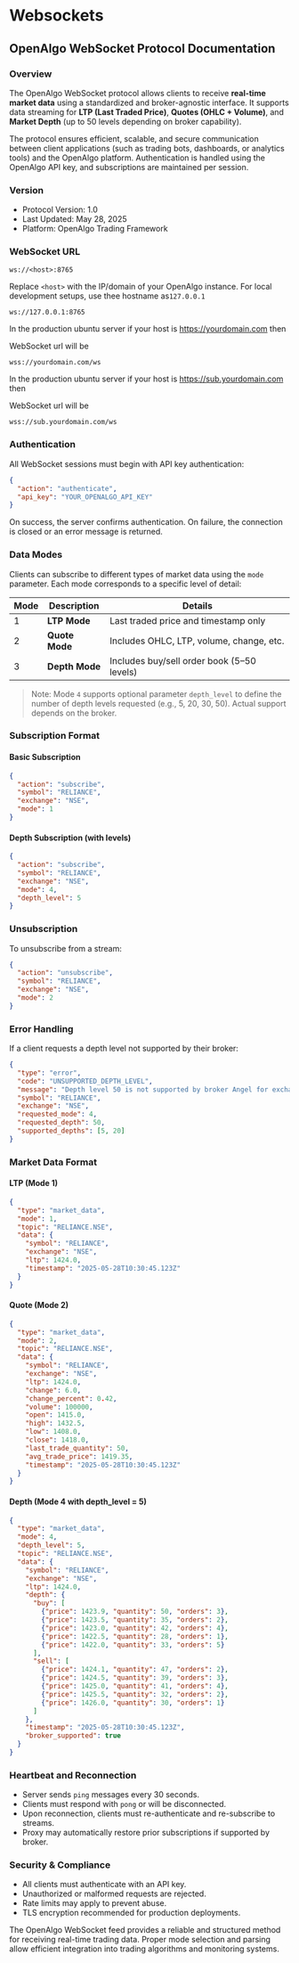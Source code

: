 # Websockets

## OpenAlgo WebSocket Protocol Documentation

### Overview

The OpenAlgo WebSocket protocol allows clients to receive **real-time market data** using a standardized and broker-agnostic interface. It supports data streaming for **LTP (Last Traded Price)**, **Quotes (OHLC + Volume)**, and **Market Depth** (up to 50 levels depending on broker capability).

The protocol ensures efficient, scalable, and secure communication between client applications (such as trading bots, dashboards, or analytics tools) and the OpenAlgo platform. Authentication is handled using the OpenAlgo API key, and subscriptions are maintained per session.

### Version

* Protocol Version: 1.0
* Last Updated: May 28, 2025
* Platform: OpenAlgo Trading Framework

### WebSocket URL

```
ws://<host>:8765
```

Replace `<host>` with the IP/domain of your OpenAlgo instance. For local development setups, use thee hostname as`127.0.0.1`

```
ws://127.0.0.1:8765
```



In the production ubuntu server if your host is https://yourdomain.com then&#x20;

WebSocket url will be

```
wss://yourdomain.com/ws
```

In the production ubuntu server if your host is https://sub.yourdomain.com then&#x20;

WebSocket url will be

```
wss://sub.yourdomain.com/ws
```

### Authentication

All WebSocket sessions must begin with API key authentication:

```json
{
  "action": "authenticate", 
  "api_key": "YOUR_OPENALGO_API_KEY"
}
```

On success, the server confirms authentication. On failure, the connection is closed or an error message is returned.

### Data Modes

Clients can subscribe to different types of market data using the `mode` parameter. Each mode corresponds to a specific level of detail:

| Mode | Description    | Details                                    |
| ---- | -------------- | ------------------------------------------ |
| 1    | **LTP Mode**   | Last traded price and timestamp only       |
| 2    | **Quote Mode** | Includes OHLC, LTP, volume, change, etc.   |
| 3    | **Depth Mode** | Includes buy/sell order book (5–50 levels) |

> Note: Mode `4` supports optional parameter `depth_level` to define the number of depth levels requested (e.g., 5, 20, 30, 50). Actual support depends on the broker.

### Subscription Format

#### Basic Subscription

```json
{
  "action": "subscribe",
  "symbol": "RELIANCE",
  "exchange": "NSE",
  "mode": 1
}
```

#### Depth Subscription (with levels)

```json
{
  "action": "subscribe",
  "symbol": "RELIANCE",
  "exchange": "NSE",
  "mode": 4,
  "depth_level": 5
}
```

### Unsubscription

To unsubscribe from a stream:

```json
{
  "action": "unsubscribe",
  "symbol": "RELIANCE",
  "exchange": "NSE",
  "mode": 2
}
```

### Error Handling

If a client requests a depth level not supported by their broker:

```json
{
  "type": "error",
  "code": "UNSUPPORTED_DEPTH_LEVEL",
  "message": "Depth level 50 is not supported by broker Angel for exchange NSE",
  "symbol": "RELIANCE",
  "exchange": "NSE",
  "requested_mode": 4,
  "requested_depth": 50,
  "supported_depths": [5, 20]
}
```

### Market Data Format

#### LTP (Mode 1)

```json
{
  "type": "market_data",
  "mode": 1,
  "topic": "RELIANCE.NSE",
  "data": {
    "symbol": "RELIANCE",
    "exchange": "NSE",
    "ltp": 1424.0,
    "timestamp": "2025-05-28T10:30:45.123Z"
  }
}
```

#### Quote (Mode 2)

```json
{
  "type": "market_data",
  "mode": 2,
  "topic": "RELIANCE.NSE",
  "data": {
    "symbol": "RELIANCE",
    "exchange": "NSE",
    "ltp": 1424.0,
    "change": 6.0,
    "change_percent": 0.42,
    "volume": 100000,
    "open": 1415.0,
    "high": 1432.5,
    "low": 1408.0,
    "close": 1418.0,
    "last_trade_quantity": 50,
    "avg_trade_price": 1419.35,
    "timestamp": "2025-05-28T10:30:45.123Z"
  }
}
```

#### Depth (Mode 4 with depth\_level = 5)

```json
{
  "type": "market_data",
  "mode": 4,
  "depth_level": 5,
  "topic": "RELIANCE.NSE",
  "data": {
    "symbol": "RELIANCE",
    "exchange": "NSE",
    "ltp": 1424.0,
    "depth": {
      "buy": [
        {"price": 1423.9, "quantity": 50, "orders": 3},
        {"price": 1423.5, "quantity": 35, "orders": 2},
        {"price": 1423.0, "quantity": 42, "orders": 4},
        {"price": 1422.5, "quantity": 28, "orders": 1},
        {"price": 1422.0, "quantity": 33, "orders": 5}
      ],
      "sell": [
        {"price": 1424.1, "quantity": 47, "orders": 2},
        {"price": 1424.5, "quantity": 39, "orders": 3},
        {"price": 1425.0, "quantity": 41, "orders": 4},
        {"price": 1425.5, "quantity": 32, "orders": 2},
        {"price": 1426.0, "quantity": 30, "orders": 1}
      ]
    },
    "timestamp": "2025-05-28T10:30:45.123Z",
    "broker_supported": true
  }
}
```

### Heartbeat and Reconnection

* Server sends `ping` messages every 30 seconds.
* Clients must respond with `pong` or will be disconnected.
* Upon reconnection, clients must re-authenticate and re-subscribe to streams.
* Proxy may automatically restore prior subscriptions if supported by broker.

### Security & Compliance

* All clients must authenticate with an API key.
* Unauthorized or malformed requests are rejected.
* Rate limits may apply to prevent abuse.
* TLS encryption recommended for production deployments.





The OpenAlgo WebSocket feed provides a reliable and structured method for receiving real-time trading data. Proper mode selection and parsing allow efficient integration into trading algorithms and monitoring systems.
